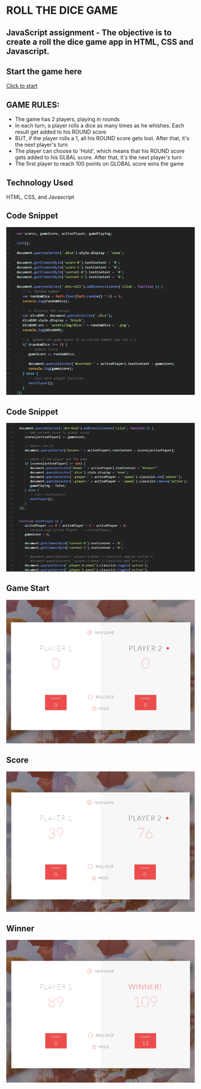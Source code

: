 # ROLL THE DICE GAME
## JavaScript assignment - The objective is to create a roll the dice game app in HTML, CSS and Javascript.

## Start the game here
[Click to start](https://monksedo.github.io/RollTheDiceGame/)
## GAME RULES:

- The game has 2 players, playing in rounds
- In each turn, a player rolls a dice as many times as he whishes. Each result  get added to his ROUND score
- BUT, if the player rolls a 1, all his ROUND score gets lost. After that, it's the next player's turn
- The player can choose to 'Hold', which means that his ROUND score gets added to his GLBAL score. After that, it's the next player's turn
- The first player to reach 100 points on GLOBAL score wins the game

## Technology Used
HTML, CSS, and Javascript

## Code Snippet
![Code block 1](assets/img/diceCode01.png)

## Code Snippet
![Code block 1](assets/img/diceCode02.png)

## Game Start
![Game Start](assets/img/diceGame01.png)
## Score
![Game Start](assets/img/diceGame02.png)
## Winner
![Game Start](assets/img/diceGame03.png)


